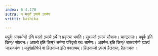 ```yaml
---
index: 6.4.170
sutra: न मपूर्वो ऽपत्ये ऽवर्मणः
vritti: kashika

---
```

मपूर्वः अनवर्मणो ऽणि परतो ऽपत्ये ऽर्थे न प्रकृत्या भवति। सुषाम्णो ऽपत्यं सौषामः। चान्द्रसामः। मपूर्वः इति किम्? सौत्वनः। अपत्ये इति किम्? चर्मणा परिवृतो रथः चार्मणः। अवर्मनः इति किम्? चक्रवर्मणो ऽपत्यं चाक्रवर्मणः। मपूर्वप्रतिषेधे वा हितनाम्न इति वक्तव्यम्। हितनाम्नो ऽपत्यं हैतनामः, हैतनामनः।